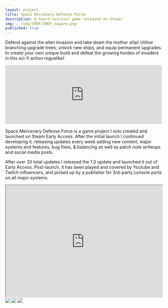 ```yaml
---
layout: project
title: Space Mercenary Defense Force
description: A hoard-survivor game released on Steam.
img: ../img/SMDF/SMDF_square.png 
published: true
---
```


Defend against the alien invasion and take down the mother ship! Utilise branching upgrade trees, unlock new ships, and equip permanent upgrades to create your own unique build and defeat the growing hordes of invaders in this sci-fi action roguelike!

<p align="center"><iframe src="https://store.steampowered.com/widget/2220320/" frameborder="0" width="646" height="190" style="max-width:100%" data-external="1"></iframe>

Space Mercenary Defense Force is a game project I solo created and launched on Steam Early Access. After the initial launch I continued developing it, releasing updates every week adding new content, major systems and features, bug fixes, & balancing as well as patch note writeups and social media posts. 

After over 30 total updates I released the 1.0 update and launched it out of Early Access. Post-launch, it has been played and covered by Youtube and Twitch influencers, and picked up by a publisher for 3rd-party console ports on all major systems.

<div class="owl-carousel owl-theme">
<iframe src="https://www.youtube.com/embed/86VvIaYOfPI" width = "700" height="361" style="max-width:100%" data-external="1"></iframe>
<a href="{{ site.baseurl }}/img/SMDF/minibossCharger.png" target="_blank"><img src="{{ site.baseurl }}/img/SMDF/minibossCharger.png" /></a>
<a href="{{ site.baseurl }}/img/SMDF/Saucer Boss with HP bar.png" target="_blank"><img src="{{ site.baseurl }}/img/SMDF/Saucer Boss with HP bar.png" /></a>
<a href="{{ site.baseurl }}/img/SMDF/Outer Atmosphere Lightning Event.png" target="_blank"><img src="{{ site.baseurl }}/img/SMDF/Outer Atmosphere Lightning Event.png" /></a>
</div>
